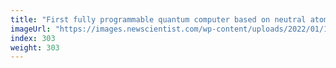 ```yaml
---
title: "First fully programmable quantum computer based on neutral atoms"
imageUrl: "https://images.newscientist.com/wp-content/uploads/2022/01/18144338/PRI_218477599.jpg?width=600"
index: 303
weight: 303
---
```

